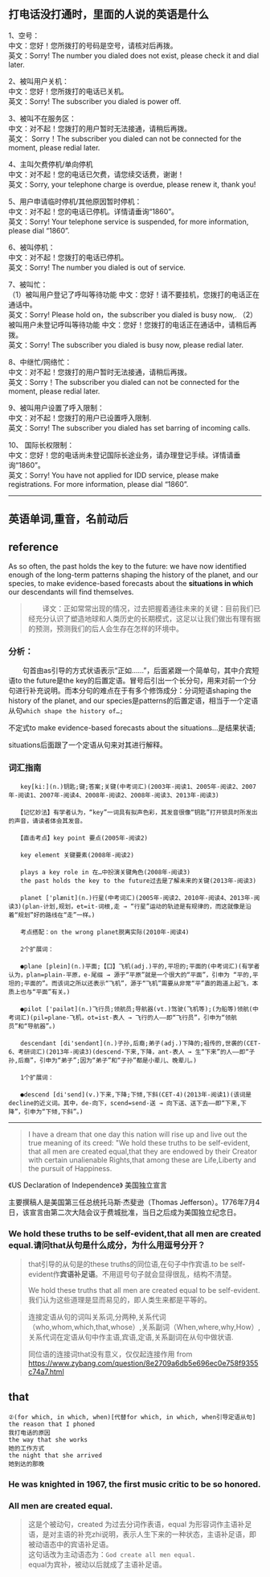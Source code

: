## 打电话没打通时，里面的人说的英语是什么

1、空号：  
中文：您好！您所拨打的号码是空号，请核对后再拨。  
英文：Sorry! The number you dialed does not exist, please check it and dial later.

2、被叫用户关机：  
中文：您好！您所拨打的电话已关机。  
英文：Sorry! The subscriber you dialed is power off.

3、被叫不在服务区：  
中文：对不起！您拨打的用户暂时无法接通，请稍后再拨。  
英文：
Sorry！The subscriber you dialed can not be connected for the moment, please redial later.

4、主叫欠费停机/单向停机  
中文：对不起！您的电话已欠费，请您续交话费，谢谢！  
英文：Sorry, your telephone charge is overdue, please renew it, thank you!

5、用户申请临时停机/其他原因暂时停机：  
中文：对不起！您的电话已停机。详情请垂询“1860”。  
英文：Sorry! Your telephone service is suspended, for more information, please dial “1860”.

6、被叫停机：  
中文：对不起！您拨打的电话已停机。  
英文：Sorry! The number you dialed is out of service.

7、被叫忙：  
（1）被叫用户登记了呼叫等待功能 
中文：您好！请不要挂机，您拨打的电话正在通话中。  
英文：Sorry! Please hold on，the subscriber you dialed is busy now,.
（2）被叫用户未登记呼叫等待功能
中文：您好！您拨打的电话正在通话中，请稍后再拨。  
英文：Sorry! The subscriber you dialed is busy now, please redial later.

8、中继忙/网络忙：  
中文：对不起！您拨打的用户暂时无法接通，请稍后再拨。  
英文：Sorry！The subscriber you dialed can not be connected for the moment, please redial later.

9、被叫用户设置了呼入限制：  
中文：对不起！您拨打的用户已设置呼入限制.  
英文：Sorry! The subscriber you dialed has set barring of incoming calls.

10、 国际长权限制：  
中文：您好！您的电话尚未登记国际长途业务，请办理登记手续。详情请垂询“1860”。  
英文：Sorry! You have not applied for IDD service, please make registrations. For more information, please dial “1860”.

---


## 英语单词,重音，名前动后

## reference 

As so often, the past holds the key to the future: we have now identified enough of the long-term patterns shaping the history of the planet, and our species, to make evidence-based forecasts about the **situations in which** our descendants will find themselves.

> 　　译文：正如常常出现的情况，过去把握着通往未来的关键：目前我们已经充分认识了塑造地球和人类历史的长期模式，这足以让我们做出有理有据的预测，预测我们的后人会生存在怎样的环境中。

### 分析：　　
　　句首由as引导的方式状语表示“正如……”，后面紧跟一个简单句，其中介宾短语to the future是the key的后置定语。冒号后引出一个长分句，用来对前一个分句进行补充说明。而本分句的难点在于有多个修饰成分：分词短语shaping the history of the planet, and our species是patterns的后置定语，相当于一个定语从句`which shape the history of…;`　　　　　　

不定式to make evidence-based forecasts about the situations…是结果状语;

situations后面跟了一个定语从句来对其进行解释。
　　
### 词汇指南
	　　key[ki:](n.)钥匙;键;答案;关键(中考词汇)(2003年-阅读1、2005年-阅读2、2007年-阅读1、2007年-阅读4、2008年-阅读2、2008年-阅读3、2013年-阅读3)
	　　
	　　【记忆妙法】有学者认为，“key”一词具有拟声色彩，其发音很像“钥匙”打开锁具时所发出的声音，请读者体会其发音。
	　　
	　　【直击考点】key point 要点(2005年-阅读2)
	　　
	　　key element 关键要素(2008年-阅读2)
	　　
	　　plays a key role in 在…中扮演关键角色(2008年-阅读3)
	　　the past holds the key to the future过去是了解未来的关键(2013年-阅读3)
	　　
	　　planet ['plænit](n.)行星(中考词汇)(2005年-阅读2、2010年-阅读4、2013年-阅读3)(plan-计划,规划，et=it-词根,走 → “行星”运动的轨迹是有规律的，而这就像是沿着“规划”好的路线在“走”一样。)
	　　
	　　考点搭配：on the wrong planet脱离实际(2010年-阅读4)
	　　
	　　2个扩展词：
	　　
	　　●plane [plein](n.)平面;【口】飞机(adj.)平的,平坦的;平面的(中考词汇)(有学者认为，plan=plain-平原，e-尾缀 → 源于“平原”就是一个很大的“平面”，引申为 “平的,平坦的;平面的”。而该词之所以还表示“飞机”，源于“飞机”需要从非常“平”直的跑道上起飞，本质上也与“平面”有关。)
	　　
	　　●pilot ['pailət](n.)飞行员;领航员;导航器(vt.)驾驶(飞机等);(为船等)领航(中考词汇)(pil=plane-飞机，ot=ist-表人 → 飞行的人——即“飞行员”，引申为“领航员”和“导航器”。)
	　　
	　　descendant [di'sendənt](n.)子孙,后裔;弟子(adj.)下降的;祖传的,世袭的(CET-6、考研词汇)(2013年-阅读3)(descend-下来,下降，ant-表人 → 生“下来”的人——即“子孙,后裔”，引申为“弟子”;因为“弟子”和“子孙”都是小辈儿、晚辈儿。)
	　　
	　　1个扩展词：
	　　
	　　●descend [di'send](v.)下来,下降;下倾,下斜(CET-4)(2013年-阅读1)(该词是decline的近义词。其中，de-向下，scend=send-送 → 向下送、送下去——即“下来,下降”，引申为“下倾,下斜”。)

---

> I have a dream that one day this nation will rise up and live out the true meaning of its creed: "We hold these truths to be self-evident, that all men are created equal,that they are endowed by their Creator with certain unalienable Rights,that among these are Life,Liberty and the pursuit of Happiness.
> 

《US Declaration of Independence》 美国独立宣言

主要撰稿人是美国第三任总统托马斯·杰斐逊（Thomas Jefferson）。1776年7月4日，该宣言由第二次大陆会议于费城批准，当日之后成为美国独立纪念日。



###  We hold these truths to be self-evident,that all men are created equal.请问that从句是什么成分，为什么用逗号分开？

> that引导的从句是的these truths的同位语,在句子中作宾语.to be self-evident作**宾语补足语**。不用逗号句子就会显得很乱，结构不清楚。
> 
> We hold these truths that all men are created equal to be self-evident.
我们认为这些道理是显而易见的，即人类生来都是平等的。


> 连接定语从句的词叫关系词,分两种,关系代词（who,whom,which,that,whose）,关系副词（When,where,why,How）,关系代词在定语从句中作主语,宾语,定语,关系副词在从句中做状语.
> 
> 同位语的连接词that没有意义，仅仅起连接作用
> from https://www.zybang.com/question/8e2709a6db5e696ec0e758f9355c74a7.html

## that
	②(for which, in which, when)[代替for which, in which, when引导定语从句]
	the reason that I phoned
	我打电话的原因
	the way that she works
	她的工作方式
	the night that she arrived
	她到达的那晚
	
### He was knighted in 1967, the first music critic to be so honored.


### All men are created equal.

> 这是个被动句，created 为过去分词作表语，equal 为形容词作主语补足语，是对主语的补充zhi说明，表示人生下来的一种状态，主语补足语，即被动语态中的宾语补足语。  
> 这句话改为主动语态为：`God create all men equal. `  
> equal为宾补，被动以后就成了主语补足语。
